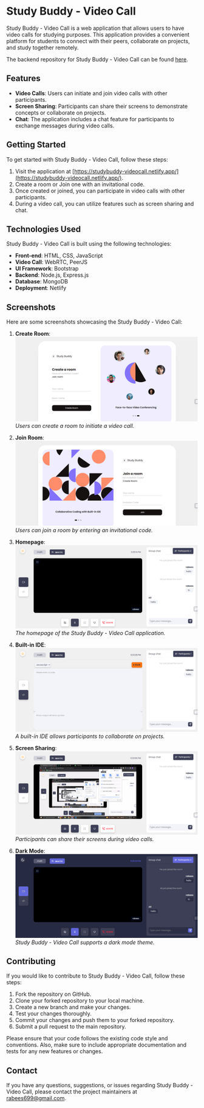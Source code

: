 # Study Buddy - Video Call

Study Buddy - Video Call is a web application that allows users to have video calls for studying purposes. This application provides a convenient platform for students to connect with their peers, collaborate on projects, and study together remotely.

The backend repository for Study Buddy - Video Call can be found [here](https://github.com/rabees/videocall-backend).

## Features

- **Video Calls**: Users can initiate and join video calls with other participants.
- **Screen Sharing**: Participants can share their screens to demonstrate concepts or collaborate on projects.
- **Chat**: The application includes a chat feature for participants to exchange messages during video calls.

## Getting Started

To get started with Study Buddy - Video Call, follow these steps:

1. Visit the application at [https://studybuddy-videocall.netlify.app/](https://studybuddy-videocall.netlify.app/).
2. Create a room or Join one with an invitational code.
3. Once created or joined, you can participate in video calls with other participants.
4. During a video call, you can utilize features such as screen sharing and chat.

## Technologies Used

Study Buddy - Video Call is built using the following technologies:

- **Front-end**: HTML, CSS, JavaScript
- **Video Call**: WebRTC, PeerJS
- **UI Framework**: Bootstrap
- **Backend**: Node.js, Express.js
- **Database**: MongoDB
- **Deployment**: Netlify

## Screenshots

Here are some screenshots showcasing the Study Buddy - Video Call:

1. **Create Room**: ![Create Room](screenshots/create-room.png)
   *Users can create a room to initiate a video call.*

2. **Join Room**: ![Join Room](screenshots/join-room.png)
   *Users can join a room by entering an invitational code.*

3. **Homepage**: ![Homepage](screenshots/homepage.png)
   *The homepage of the Study Buddy - Video Call application.*

4. **Built-in IDE**: ![Built-in IDE](screenshots/builtin-ide.png)
   *A built-in IDE allows participants to collaborate on projects.*

5. **Screen Sharing**: ![Screen Sharing](screenshots/screen-sharing.png)
   *Participants can share their screens during video calls.*

6. **Dark Mode**: ![Dark Mode](screenshots/dark-mode.png)
   *Study Buddy - Video Call supports a dark mode theme.*
   
## Contributing

If you would like to contribute to Study Buddy - Video Call, follow these steps:

1. Fork the repository on GitHub.
2. Clone your forked repository to your local machine.
3. Create a new branch and make your changes.
4. Test your changes thoroughly.
5. Commit your changes and push them to your forked repository.
6. Submit a pull request to the main repository.

Please ensure that your code follows the existing code style and conventions. Also, make sure to include appropriate documentation and tests for any new features or changes.

## Contact

If you have any questions, suggestions, or issues regarding Study Buddy - Video Call, please contact the project maintainers at [rabees699@gmail.com](mailto:rabees699@gmail.com).

